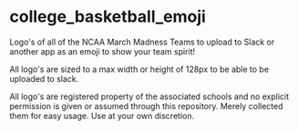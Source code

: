 # college_basketball_emoji
Logo's of all of the NCAA March Madness Teams to upload to Slack or another app as an emoji to show your team spirit!

All logo's are sized to a max width or height of 128px to be able to be uploaded to slack. 

All logo's are registered property of the associated schools and no explicit permission is given or assumed through this repository. Merely collected them for easy usage. Use at your own discretion.

